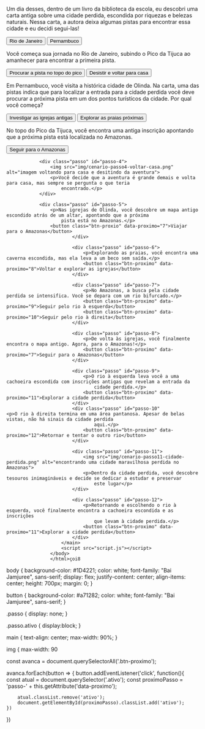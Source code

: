 <!DOCTYPE html>
<html lang="pt-BR">
<head>
    <meta charset="UTF-8">
    <meta name="viewport" content="width=device-width, initial-scale=1.0">
    <link rel="stylesheet" href="style.css">
    <link rel="preconnect" href="https://fonts.googleapis.com">
    <link rel="preconnect" href="https://fonts.gstatic.com" crossorigin>
    <link href="https://fonts.googleapis.com/css2?family=Bai+Jamjuree:ital,wght@0,200;0,300;0,400;0,500;0,600;0,700;1,200;1,300;1,400;1,500;1,600;1,700&display=swap" rel="stylesheet">
    <title>Em busca da cidade perdida</title>
</head>
<body>
    <main>
        <div class="passo ativo" id="passo-0">
            <img src="img/cenario-passo0.png" alt="">
            <p>Um dia desses, dentro de um livro da biblioteca da escola, eu descobri uma carta antiga sobre uma cidade perdida, escondida por riquezas e belezas naturais. Nessa carta, a autora deixa algumas pistas para encontrar essa cidade e eu decidi segui-las!</p>
            <button class="btn-proximo" data-proximo="1">Rio de Janeiro</button>
            <button class="btn-proximo" data-proximo="2">Pernambuco</button>
        </div>
        <div class="passo" id="passo-1">
                    <p>Você começa sua jornada no Rio de Janeiro, subindo o Pico da Tijuca ao amanhecer para encontrar a primeira pista.</p>
                    <button class="btn-proximo" data-proximo="3">Procurar a pista no topo do pico</button>
                    <button class="btn-proximo" data-proximo="4">Desistir e voltar para casa</button>
                </div>
                <div class="passo" id="passo-2">
                    <p>Em Pernambuco, você visita a histórica cidade de Olinda. Na carta, uma das pistas indica que para localizar a entrada para a cidade perdida você deve procurar a próxima pista em um dos pontos turísticos da cidade. Por qual você começa?</p>
                    <button class="btn-proximo" data-proximo="5">Investigar as igrejas antigas</button>
                    <button class="btn-proximo" data-proximo="6">Explorar as praias próximas</button>
                </div>
                <div class="passo" id="passo-3">
                    <p>No topo do Pico da Tijuca, você encontra uma antiga inscrição apontando que a próxima pista está
                        localizada no Amazonas.</p>
                    <button class="btn-proximo" data-proximo="7">Seguir para o Amazonas</button>
                </div>
        
                <div class="passo" id="passo-4">
                    <img src="img/cenario-passo4-voltar-casa.png" alt="imagem voltando para casa e desitindo da aventura">
                    <p>Você decide que a aventura é grande demais e volta para casa, mas sempre se pergunta o que teria
                        encontrado.</p>
                </div>
        
                <div class="passo" id="passo-5">
                    <p>Nas igrejas de Olinda, você descobre um mapa antigo escondido atrás de um altar, apontando que a próxima
                        pista está no Amazonas.</p>
                    <button class="btn-proxio" data-proximo="7">Viajar para o Amazonas</button>
                            </div>
                    
                            <div class="passo" id="passo-6">
                                <p>Explorando as praias, você encontra uma caverna escondida, mas ela leva a um beco sem saída.</p>
                                <button class="btn-proximo" data-proximo="8">Voltar e explorar as igrejas</button>
                            </div>
                    
                            <div class="passo" id="passo-7">
                                <p>No Amazonas, a busca pela cidade perdida se intensifica. Você se depara com um rio bifurcado.</p>
                                <button class="btn-proximo" data-proximo="9">Seguir pelo rio à esquerda</button>
                                <button class="btn-proximo" data-proximo="10">Seguir pelo rio à direita</button>
                            </div>
                    
                            <div class="passo" id="passo-8">
                                <p>De volta às igrejas, você finalmente encontra o mapa antigo. Agora, para o Amazonas!</p>
                                <button class="btn-proximo" data-proximo="7">Seguir para o Amazonas</button>
                            </div>
                    
                            <div class="passo" id="passo-9">
                                <p>O rio à esquerda leva você a uma cachoeira escondida com inscrições antigas que revelam a entrada da
                                    cidade perdida.</p>
                                <button class="btn-proximo" data-proximo="11">Explorar a cidade perdida</button>
                            </div>
                            <div class="passo" id="passo-10"                             <p>O rio à direita termina em uma área pantanosa. Apesar de belas vistas, não há sinais da cidade perdida
                                    aqui.</p>
                                <button class="btn-proximo" data-proximo="12">Retornar e tentar o outro rio</button>
                            </div>
                    
                            <div class="passo" id="passo-11">
                                <img src="img/cenario-passo11-cidade-perdida.png" alt="encontrando uma cidade maravilhosa perdida no Amazonas">
                                <p>Dentro da cidade perdida, você descobre tesouros inimagináveis e decide se dedicar a estudar e preservar
                                    este lugar</p>
                            </div>
                    
                            <div class="passo" id="passo-12">
                                <p>Retornando e escolhendo o rio à esquerda, você finalmente encontra a cachoeira escondida e as inscrições
                                    que levam à cidade perdida.</p>
                                <button class="btn-proximo" data-proximo="11">Explorar a cidade perdida</button>
                            </div>
                        </main>
                        <script src="script.js"></script>
                    </body>
                    </html>çoi8


body {
    background-color: #1D4221;
    color: white;
    font-family: "Bai Jamjuree", sans-serif;
    display: flex;
    justify-content: center;
    align-items: center;
    height: 700px;
    margin: 0;
}

button {
    background-color: #a71282;
    color: white;
    font-family: "Bai Jamjuree", sans-serif;
}

.passo {
    display: none;
}

.passo.ativo {
    display:block;
}

main {
    text-align: center;
    max-width: 90%;
}

img {
    max-width: 90

const avanca = document.querySelectorAll('.btn-proximo');

avanca.forEach(button => {
    button.addEventListener('click', function(){
        const atual = document.querySelector('.ativo');
        const proximoPasso = 'passo-' + this.getAttribute('data-proximo');

        atual.classList.remove('ativo');
        document.getElementById(proximoPasso).classList.add('ativo');
    })
})
    


    
